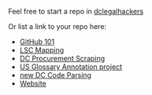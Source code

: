 Feel free to start a repo in [dclegalhackers](https://www.github.com/dclegalhackers)

Or list a link to your repo here:

* [GitHub 101](https://github.com/dclegalhackers/dclegalhackathon/blob/master/GitHub101.md)
* [LSC Mapping](https://github.com/LegalServicesCorporation/LSC-Mapping/blob/master/README.md)
* [DC Procurement Scraping](https://github.com/vzvenyach/dc-contracts)
* [US Glossary Annotation project](https://github.com/unitedstates/glossary)
* [new DC Code Parsing](https://github.com/openlawdc/dc-decoded)
* [Website](http://dclegalhackers.github.io/)

